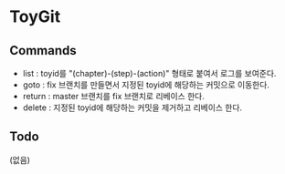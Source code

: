 # ToyGit

## Commands

- list : toyid를 "(chapter)-(step)-(action)" 형태로 붙여서 로그를 보여준다.
- goto : fix 브랜치를 만들면서 지정된 toyid에 해당하는 커밋으로 이동한다.
- return : master 브랜치를 fix 브랜치로 리베이스 한다.
- delete : 지정된 toyid에 해당하는 커밋을 제거하고 리베이스 한다.

## Todo

(없음)
